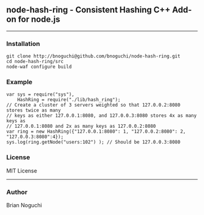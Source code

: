 ## node-hash-ring - Consistent Hashing C++ Add-on for node.js
---

### Installation
    git clone http://bnoguchi@github.com/bnoguchi/node-hash-ring.git
    cd node-hash-ring/src
    node-waf configure build

### Example
    var sys = require("sys"),
        HashRing = require("./lib/hash_ring");
    // Create a cluster of 3 servers weighted so that 127.0.0.2:8080 stores twice as many 
    // keys as either 127.0.0.1:8080, and 127.0.0.3:8080 stores 4x as many keys as 
    // 127.0.0.1:8080 and 2x as many keys as 127.0.0.2:8080
    var ring = new HashRing({"127.0.0.1:8080": 1, "127.0.0.2:8080": 2, "127.0.0.3:8080":4});
    sys.log(ring.getNode("users:102") ); // Should be 127.0.0.3:8080

### License
MIT License

---
### Author
Brian Noguchi
